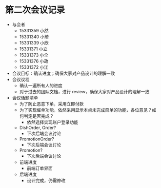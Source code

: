 # 第二次会议记录

- 与会者
    - 15331359 小然
    - 15331340 小琦
    - 15331339 小欣
    - 15331371 小立
    - 15331373 小全
    - 15331376 小政
    - 15331372 小江
- 会议目标：确认进度；确保大家对产品设计的理解一致
- 会议议程
  - 确认一遍所有人的进度
  - 对于过去的团队文档，进行 review，确保大家对产品设计的理解一致
- 会议话题清单
  - 为了防止恶意下单，采用立即付款
  - 为了实现催单功能，依然采用显示本桌未完成菜单的功能，各位意见？如何判定是否完成？
    - 依然选择实现账户登录功能
  - DishOrder, Order?
    - 下次后端会议讨论
  - PromotionOrder?
    - 下次后端会议讨论
  - Promotion?
    - 下次后端会议讨论
  - 前端进度
    - 前端订单界面
  - 后端进度
    - 设计完成，仍需修改